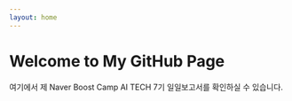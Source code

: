 ```yaml
---
layout: home
---
```


# Welcome to My GitHub Page
여기에서 제 Naver Boost Camp AI TECH 7기 일일보고서를 확인하실 수 있습니다. 
